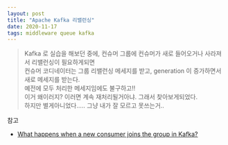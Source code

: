 ```yaml
---
layout: post
title: "Apache Kafka 리밸런싱"
date: 2020-11-17
tags: middleware queue kafka
---
```


> Kafka 로 실습을 해보던 중에, 컨슈머 그룹에 컨슈머가 새로 들어오거나 사라져서 리밸런싱이 필요하게되면  
> 컨슈머 코디네이터는 그룹 리밸런싱 메세지를 받고, generation 이 증가하면서 새로 메세지를 받는다.  
> 예전에 모두 처리한 메세지임에도 불구하고!!  
> 이거 왜이러지? 이러면 계속 재처리될거아냐. 그래서 찾아보게되었다.  
> 하지만 별게아니었다..... 그냥 내가 잘 모르고 못쓰는거..


참고
- [What happens when a new consumer joins the group in Kafka?](https://chrzaszcz.dev/2019/06/kafka-rebalancing/)
